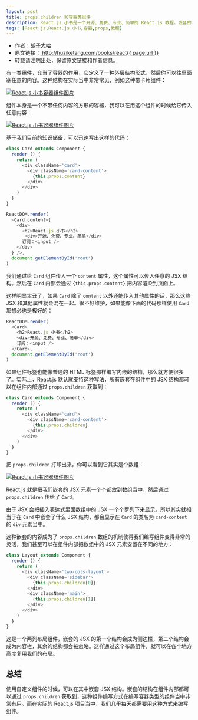 ```yaml
---
layout: post
title: props.children 和容器类组件
description: React.js 小书是一个开源、免费、专业、简单的 React.js 教程。嵌套的 JSX 结构在组件内部可以通过 props.children 获取到，这种组件编写方式在编写容器类型组件时非常有用。
tags: [React.js,React.js 小书,容器,props,教程]
---
```


<ul style='font-size: 14px;'>
  <li>
    作者：<a href="https://www.zhihu.com/people/hu-zi-da-ha" target="_blank">胡子大哈</a>
  </li>
  <li>
    原文链接：<a href="http://huziketang.com/books/react{{ page.url }}"> http://huziketang.com/books/react{{ page.url }} </a>
  </li>
  <li>转载请注明出处，保留原文链接和作者信息。</li>
</ul>

有一类组件，充当了容器的作用，它定义了一种外层结构形式，然后你可以往里面塞任意的内容。这种结构在实际当中非常常见，例如这种带卡片组件：

<a href="http://huzidaha.github.io/react-naive-book/assets/img/posts/45A7AD7E-CC88-4957-B1EF-09DFE7755590.png" target="_blank">![React.js 小书容器组件图片](http://huzidaha.github.io/react-naive-book/assets/img/posts/45A7AD7E-CC88-4957-B1EF-09DFE7755590.png)</a>

组件本身是一个不带任何内容的方形的容器，我可以在用这个组件的时候给它传入任意内容：

<a href="http://huzidaha.github.io/react-naive-book/assets/img/posts/6BD73C14-60FE-44BA-A93C-B637BD07DE59.png" target="_blank">![React.js 小书容器组件图片](http://huzidaha.github.io/react-naive-book/assets/img/posts/6BD73C14-60FE-44BA-A93C-B637BD07DE59.png)</a>

基于我们目前的知识储备，可以迅速写出这样的代码：

```javascript
class Card extends Component {
  render () {
    return (
      <div className='card'>
        <div className='card-content'>
          {this.props.content}
        </div>
      </div>
    )
  }
}

ReactDOM.render(
  <Card content={
    <div>
      <h2>React.js 小书</h2>
       <div>开源、免费、专业、简单</div>
      订阅：<input />
    </div>
  } />,
  document.getElementById('root')
)
```

我们通过给 `Card` 组件传入一个 `content` 属性，这个属性可以传入任意的 JSX 结构。然后在 `Card` 内部会通过 `{this.props.content}` 把内容渲染到页面上。

这样明显太丑了，如果 `Card` 除了 `content` 以外还能传入其他属性的话，那么这些 JSX 和其他属性就会混在一起。很不好维护，如果能像下面的代码那样使用 `Card` 那想必也是极好的：

```javascript
ReactDOM.render(
  <Card>
    <h2>React.js 小书</h2>
    <div>开源、免费、专业、简单</div>
    订阅：<input />
  </Card>,
  document.getElementById('root')
)
```

如果组件标签也能像普通的 HTML 标签那样编写内嵌的结构，那么就方便很多了。实际上，React.js 默认就支持这种写法，所有嵌套在组件中的 JSX 结构都可以在组件内部通过 `props.children` 获取到：

```javascript
class Card extends Component {
  render () {
    return (
      <div className='card'>
        <div className='card-content'>
          {this.props.children}
        </div>
      </div>
    )
  }
}
```

把 `props.children` 打印出来，你可以看到它其实是个数组：

<a href="http://huzidaha.github.io/react-naive-book/assets/img/posts/4CD84934-5A7F-4942-A5F5-3C935E113499.png" target="_blank">![React.js 小书容器组件图片](http://huzidaha.github.io/react-naive-book/assets/img/posts/4CD84934-5A7F-4942-A5F5-3C935E113499.png)</a>

React.js 就是把我们嵌套的 JSX 元素一个个都放到数组当中，然后通过 `props.children` 传给了 `Card`。

由于 JSX 会把插入表达式里面数组中的 JSX 一个个罗列下来显示。所以其实就相当于在 `Card` 中嵌套了什么 JSX 结构，都会显示在 `Card` 的类名为 `card-content` 的 `div` 元素当中。

这种嵌套的内容成为了 `props.children` 数组的机制使得我们编写组件变得非常的灵活，我们甚至可以在组件内部把数组中的 JSX 元素安置在不同的地方：

```javascript
class Layout extends Component {
  render () {
    return (
      <div className='two-cols-layout'>
        <div className='sidebar'>
          {this.props.children[0]}
        </div>
        <div className='main'>
          {this.props.children[1]}
        </div>
      </div>
    )
  }
}
```

这是一个两列布局组件，嵌套的 JSX 的第一个结构会成为侧边栏，第二个结构会成为内容栏，其余的结构都会被忽略。这样通过这个布局组件，就可以在各个地方高度复用我们的布局。

## 总结
使用自定义组件的时候，可以在其中嵌套 JSX 结构。嵌套的结构在组件内部都可以通过 `props.children` 获取到，这种组件编写方式在编写容器类型的组件当中非常有用。而在实际的 React.js 项目当中，我们几乎每天都需要用这种方式来编写组件。